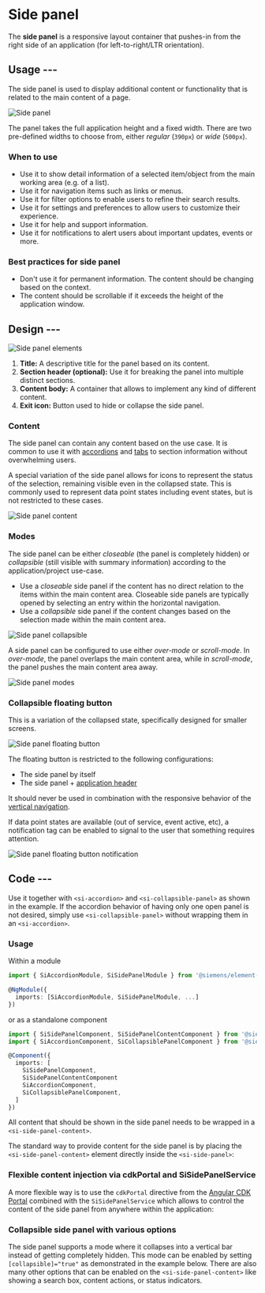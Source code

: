 # Side panel

The **side panel** is a responsive layout container that pushes-in from the
right side of an application (for left-to-right/LTR orientation).

## Usage ---

The side panel is used to display additional content or functionality that is
related to the main content of a page.

![Side panel](images/side-panel.png)

The panel takes the full application height and a fixed width. There are two
pre-defined widths to choose from, either *regular* (`390px`) or *wide*
(`500px`).

### When to use

- Use it to show detail information of a selected item/object from the main
  working area (e.g. of a list).
- Use it for navigation items such as links or menus.
- Use it for filter options to enable users to refine their search results.
- Use it for settings and preferences to allow users to customize their
  experience.
- Use it for help and support information.
- Use it for notifications to alert users about important updates, events or
  more.

### Best practices for side panel

- Don't use it for permanent information. The content should be changing based
  on the context.
- The content should be scrollable if it exceeds the height of the application
  window.

## Design ---

![Side panel elements](images/side-panel-elements.png)

1. **Title:** A descriptive title for the panel based on its content.
1. **Section header (optional):** Use it for breaking the panel into multiple
   distinct sections.
1. **Content body:** A container that allows to implement any kind of different
   content.
1. **Exit icon:** Button used to hide or collapse the side panel.

### Content

The side panel can contain any content based on the use case.
It is common to use it with [accordions](../layout-navigation/accordion.md)
and [tabs](../layout-navigation/tabs.md)
to section information without overwhelming users.

A special variation of the side panel allows for icons to represent the status
of the selection, remaining visible even in the collapsed state.
This is commonly used to represent data point states including event states, but
is not restricted to these cases.

![Side panel content](images/side-panel-content.png)

### Modes

The side panel can be either *closeable* (the panel is completely hidden) or
*collapsible* (still visible with summary information) according to the
application/project use-case.

- Use a *closeable* side panel if the content has no direct relation to the
  items within the main content area. Closeable side panels are typically opened
  by selecting an entry within the horizontal navigation.
- Use a *collapsible* side panel if the content changes based on the selection
  made within the main content area.

![Side panel collapsible](images/side-panel-expanded-collapsed.png)

A side panel can be configured to use either *over-mode* or *scroll-mode*.
In *over-mode*, the panel overlaps the main content area, while in
*scroll-mode*, the panel pushes the main content area away.

![Side panel modes](images/side-panel-modes.png)

### Collapsible floating button

This is a variation of the collapsed state, specifically designed for smaller screens.

![Side panel floating button](images/side-panel-floating-button.png)

The floating button is restricted to the following configurations:

- The side panel by itself
- The side panel + [application header](../layout-navigation/application-header.md)

It should never be used in combination with the responsive behavior of the [vertical navigation](../layout-navigation/vertical-navigation.md).

If data point states are available (out of service, event active, etc),
a notification tag can be enabled to signal to the user that something requires attention.

![Side panel floating button notification](images/side-panel-floating-notification.png)

## Code ---

Use it together with `<si-accordion>` and `<si-collapsible-panel>` as shown in the example. If
the accordion behavior of having only one open panel is not desired, simply use
`<si-collapsible-panel>` without wrapping them in an `<si-accordion>`.

### Usage

Within a module

```ts
import { SiAccordionModule, SiSidePanelModule } from '@siemens/element-ng/side-panel';

@NgModule({
  imports: [SiAccordionModule, SiSidePanelModule, ...]
})
```

or as a standalone component

```ts
import { SiSidePanelComponent, SiSidePanelContentComponent } from '@siemens/element-ng/side-panel';
import { SiAccordionComponent, SiCollapsiblePanelComponent } from '@siemens/element-ng/accordion';

@Component({
  imports: [
    SiSidePanelComponent,
    SiSidePanelContentComponent
    SiAccordionComponent,
    SiCollapsiblePanelComponent,
  ]
})
```

All content that should be shown in the side panel needs to be wrapped in a
`<si-side-panel-content>`.

The standard way to provide content for the side panel is by placing the
`<si-side-panel-content>` element directly inside the `<si-side-panel>`:

<si-docs-component example="si-side-panel/si-side-panel" height="500"></si-docs-component>

### Flexible content injection via cdkPortal and SiSidePanelService

A more flexible way is to use the `cdkPortal` directive from the
[Angular CDK Portal](https://material.angular.io/cdk/portal/overview) combined with the
`SiSidePanelService` which allows to control the content of the side panel from anywhere
within the application:

<si-docs-component example="si-side-panel/si-side-panel-portal" height="500"></si-docs-component>

### Collapsible side panel with various options

The side panel supports a mode where it collapses into a vertical bar instead
of getting completely hidden. This mode can be enabled by setting `[collapsible]="true"`
as demonstrated in the example below. There are also many other options that can
be enabled on the `<si-side-panel-content>` like showing a search box, content
actions, or status indicators.

<si-docs-component example="si-side-panel/si-side-panel-collapsible" height="500"></si-docs-component>

<si-docs-api component="SiSidePanelComponent"></si-docs-api>

<si-docs-api component="SiSidePanelContentComponent"></si-docs-api>

<si-docs-types></si-docs-types>
